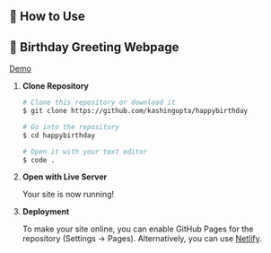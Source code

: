 ## 🚀 How to Use
## 🎉 Birthday Greeting Webpage 
 
 [Demo](https://kashingupta.github.io/happybirthday/)
 
 
1.  **Clone Repository**

    ```bash
    # Clone this repository or download it
    $ git clone https://github.com/kashingupta/happybirthday

    # Go into the repository
    $ cd happybirthday

    # Open it with your text editor
    $ code .
    ```

2. **Open with Live Server**

    Your site is now running!

3. **Deployment**

    To make your site online, you can enable GitHub Pages for the repository (Settings -> Pages). Alternatively, you can use [Netlify](https://www.netlify.com/).
